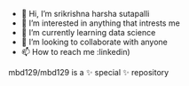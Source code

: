 - 👋 Hi, I’m srikrishna harsha sutapalli
- 👀 I’m interested in anything that intrests me
- 🌱 I’m currently learning data science
- 💞️ I’m looking to collaborate with anyone 
- 📫 How to reach me :linkedin)

mbd129/mbd129 is a ✨ special ✨ repository 


